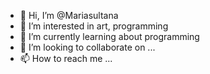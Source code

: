 - 👋 Hi, I’m @Mariasultana
- 👀 I’m interested in art, programming 
- 🌱 I’m currently learning about programming 
- 💞️ I’m looking to collaborate on ...
- 📫 How to reach me ...

<!---
Mariaerin/Mariaerin is a ✨ special ✨ repository because its `README.md` (this file) appears on your GitHub profile.
You can click the Preview link to take a look at your changes.
--->
